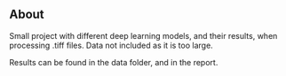## About

Small project with different deep learning models, and their results, when processing .tiff files. Data not included as it is too large.

Results can be found in the data folder, and in the report.
